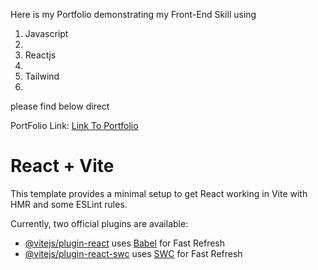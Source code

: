 Here is my Portfolio demonstrating my Front-End Skill using

<ol style=" text-decoration: none,">
<li>Javascript<li>
<li>Reactjs<li>
<li>Tailwind<li>
</ol>
please find below direct

PortFolio Link: <a href="https://portfolio-tau-wine-71.vercel.app/" target="_blank">Link To Portfolio</a>

# React + Vite

This template provides a minimal setup to get React working in Vite with HMR and some ESLint rules.

Currently, two official plugins are available:

- [@vitejs/plugin-react](https://github.com/vitejs/vite-plugin-react/blob/main/packages/plugin-react/README.md) uses [Babel](https://babeljs.io/) for Fast Refresh
- [@vitejs/plugin-react-swc](https://github.com/vitejs/vite-plugin-react-swc) uses [SWC](https://swc.rs/) for Fast Refresh
